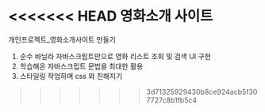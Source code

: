 <<<<<<< HEAD
영화소개 사이트
=======
개인프로젝트_영화소개사이트 만들기

1. 순수 바닐라 자바스크립트만으로 영화 리스트 조회 및 검색 UI 구현
2. 학습해온 자바스크립트 문법을 최대한 활용
3. 스타일링 작업하며 css 와 친해지기
>>>>>>> 3d71325929430b8ce924acb5f307727c8b1fb5c4

